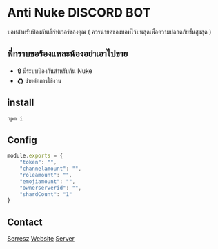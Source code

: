 # Anti Nuke DISCORD BOT
บอทสำหรับป้องกันเซิร์ฟเวอร์ของคุณ ( ควรนำยศของบอทไว้บนสุดเพื่อความปลอดภัยขั้นสูงสุด )

## พี่กราบขอร้องแหละน้องอย่าเอาไปขาย
+ 🔒 มีระบบป้องกันสำหรับกัน Nuke
+ ♻ ง่ายต่อการใช้งาน

## install
```sh
npm i
```

## Config
```js
module.exports = {
    "token": "",
    "channelamount": "", 
    "roleamount": "",
    "emojiamount": "",
    "ownerserverid": "",
    "shardCount": "1"
}
```

## Contact 
[Serresz](https://discord.com/users/904683149563408435)
[Website](https://rubyz.xyz)
[Server](https://discord.gg/G2ueFdztdV)
